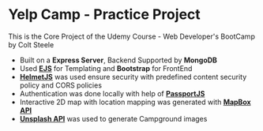 # Yelp Camp - Practice Project
This is the Core Project of the Udemy Course - Web Developer's BootCamp by Colt Steele

- Built on a **Express Server**, Backend Supported by **MongoDB**
- Used **[EJS](https://ejs.co/#docs)** for Templating and **Bootstrap** for FrontEnd
- **[HelmetJS](https://helmetjs.github.io/)** was used ensure security with predefined content security policy and CORS policies 
- Authentication was done locally with help of **[PassportJS](https://www.passportjs.org/docs/)**
- Interactive 2D map with location mapping was generated with **[MapBox API](https://docs.mapbox.com/api/overview/)**
- **[Unsplash API](https://unsplash.com/documentation)** was used to generate Campground images
